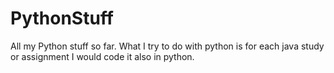 # PythonStuff
All my Python stuff so far. What I try to do with python is for each java study or assignment I would code it also in python.  
